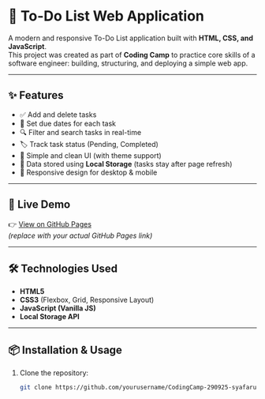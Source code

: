 # 📝 To-Do List Web Application

A modern and responsive To-Do List application built with **HTML, CSS, and JavaScript**.  
This project was created as part of **Coding Camp** to practice core skills of a software engineer: building, structuring, and deploying a simple web app.

---

## ✨ Features

- ✅ Add and delete tasks
- 📅 Set due dates for each task
- 🔍 Filter and search tasks in real-time
- 🏷️ Track task status (Pending, Completed)
- 🎨 Simple and clean UI (with theme support)
- 💾 Data stored using **Local Storage** (tasks stay after page refresh)
- 📱 Responsive design for desktop & mobile

---

## 🚀 Live Demo

👉 [View on GitHub Pages](https://farul1.github.io/CodingCamp-290925-syafarulpriwantoro/)  
*(replace with your actual GitHub Pages link)*

---

## 🛠️ Technologies Used

- **HTML5**
- **CSS3** (Flexbox, Grid, Responsive Layout)
- **JavaScript (Vanilla JS)**
- **Local Storage API**

---

## 📦 Installation & Usage

1. Clone the repository:
   ```bash
   git clone https://github.com/yourusername/CodingCamp-290925-syafarulpriwantoro.git
